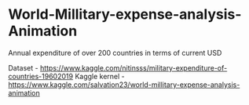 # World-Millitary-expense-analysis-Animation
Annual expenditure of over 200 countries in terms of current USD 

Dataset - https://www.kaggle.com/nitinsss/military-expenditure-of-countries-19602019
Kaggle kernel - https://www.kaggle.com/salvation23/world-millitary-expense-analysis-animation
